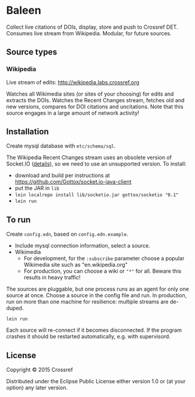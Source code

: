 # Baleen

Collect live citations of DOIs, display, store and push to Crossref DET. Consumes live stream from Wikipedia. Modular, for future sources.

## Source types

### Wikipedia

Live stream of edits: http://wikipedia.labs.crossref.org

Watches all Wikimedia sites (or sites of your choosing) for edits and extracts the DOIs. Watches the Recent Changes stream, fetches old and new versions, compares for DOI citations and uncitations. Note that this source engages in a large amount of network activity!

## Installation

Create mysql database with `etc/schema/sql`. 

The Wikipedia Recent Changes stream uses an obsolete version of Socket.IO ([details](https://phabricator.wikimedia.org/T68232)), so we need to use an unsupported version. To install:

 - download and build per instructions at https://github.com/Gottox/socket.io-java-client
 - put the JAR in `lib`
 - `lein localrepo install lib/socketio.jar gottox/socketio "0.1"`
 - `lein run`

## To run

Create `config.edn`, based on `config.edn.example`.

 - Include mysql connection information, select a source. 
 - Wikimedia
   - For development, for the `:subscribe` parameter choose a popular Wikimedia site such as "en.wikipedia.org"
   - For production, you can choose a wiki or `"*"` for all. Beware this results in heavy traffic!

The sources are pluggable, but one process runs as an agent for only one source at once. Choose a source in the config file and run. In production, run on more than one machine for resilience: multiple streams are de-duped.

    lein run

Each source will re-connect if it becomes disconnected. If the program crashes it should be restarted automatically, e.g. with supervisord.

## License

Copyright © 2015 Crossref

Distributed under the Eclipse Public License either version 1.0 or (at
your option) any later version.

